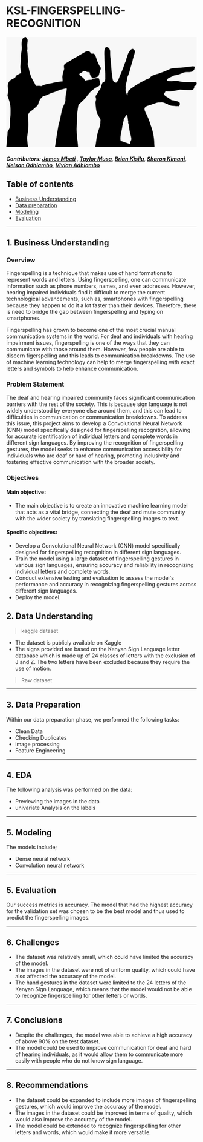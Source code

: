 # KSL-FINGERSPELLING-RECOGNITION
![hottest-ZIP-codes-ranked](https://github.com/JamesMbeti/KSL-FINGERSPELLING-RECOGNITION/blob/main/WhatsApp%20Image%202023-07-13%20at%2010.17.33.jpeg)

##### Contributors: [James Mbeti](https://github.com/JamesMbeti) , [Taylor Musa](https://github.com/ojutaylor), [Brian Kisilu](https://github.com/Bkitainge), [Sharon Kimani](https://github.com/Sharonkimani), [Nelson Odhiambo](https://github.com/mandelaGit), [Vivian Adhiambo](https://github.com/vivianOpondo)

## Table of contents 
- [Business Understanding](#business-understanding)
- [Data preparation](#data-preparation)
- [Modeling](#modeling)
- [Evaluation](#evaluations)

---

## 1. Business Understanding
### Overview
Fingerspelling is a technique that makes use of hand formations to represent words and letters. Using fingerspelling, one can communicate information such as phone numbers, names, and even addresses. However, hearing impaired individuals find it difficult to merge the current technological advancements, such as, smartphones with fingerspelling because they happen to do it a lot faster than their devices. Therefore, there is need to bridge the gap between fingerspelling and typing on smartphones.

Fingerspelling has grown to become one of the most crucial manual communication systems in the world. For deaf and individuals with hearing impairment issues, fingerspelling is one of the ways that they can communicate with those around them. However, few people are able to discern figerspelling and this leads to communication breakdowns. The use of machine learning technology can help to merge fingerspelling with exact letters and symbols to help enhance communication.

### Problem Statement

The deaf and hearing impaired community faces significant communication barriers with the rest of the society. This is because sign language is not widely understood by everyone else around them, and this can lead to difficulties in communication or communication breakdowns. To address this issue, this project aims to develop a Convolutional Neural Network (CNN) model specifically designed for fingerspelling recognition, allowing for accurate identification of individual letters and complete words in different sign languages. By improving the recognition of fingerspelling gestures, the model seeks to enhance communication accessibility for individuals who are deaf or hard of hearing, promoting inclusivity and fostering effective communication with the broader society.

### Objectives

#### Main objective:

* The main objective is to create an innovative machine learning model that acts as a vital bridge, connecting the deaf and mute community with the wider society by translating fingerspelling images to text.

#### Specific objectives:

* Develop a Convolutional Neural Network (CNN) model specifically designed for fingerspelling recognition in different sign languages.
* Train the model using a large dataset of fingerspelling gestures in various sign languages, ensuring accuracy and reliability in recognizing individual letters and complete words.
* Conduct extensive testing and evaluation to assess the model's performance and accuracy in recognizing fingerspelling gestures across different sign languages.
* Deploy the model.

## 2. Data Understanding
> kaggle dataset
* The dataset is publicly available on Kaggle 
* The signs provided are based on the Kenyan Sign Language letter database which is made up of 24 classes of letters with the exclusion of J and Z. The two letters have been excluded because they require the use of motion.


> Raw dataset




------
## 3. Data Preparation
Within our data preparation phase, we performed the following tasks:
* Clean Data
* Checking Duplicates
* image processing
* Feature Engineering 


------
## 4. EDA
The following analysis was performed on the data:
* Previewing the images in the data
* univariate Analysis on the labels


------
## 5. Modeling 
The models include;
* Dense neural network
* Convolution neural network

-------
## 5. Evaluation 
Our success metrics is accuracy. The model that had the highest accuracy for the validation set was chosen to be the best model and thus used to predict the fingerspelling images.


----
## 6. Challenges

* The dataset was relatively small, which could have limited the accuracy of the model.
* The images in the dataset were not of uniform quality, which could have also affected the accuracy of the model.
* The hand gestures in the dataset were limited to the 24 letters of the Kenyan Sign Language, which means that the model would not be able to recognize fingerspelling for other letters or words.
  
-----
## 7. Conclusions

* Despite the challenges, the model was able to achieve a high accuracy of above 90% on the test dataset.
* The model could be used to improve communication for deaf and hard of hearing individuals, as it would allow them to communicate more easily with people who do not know sign language.

---

## 8. Recommendations

* The dataset could be expanded to include more images of fingerspelling gestures, which would improve the accuracy of the model.
* The images in the dataset could be improved in terms of quality, which would also improve the accuracy of the model.
* The model could be extended to recognize fingerspelling for other letters and words, which would make it more versatile.



